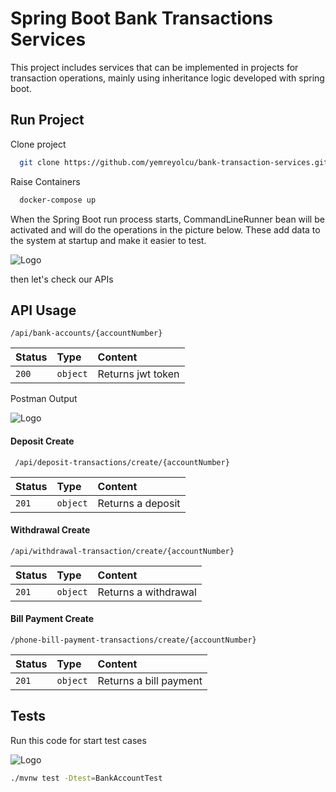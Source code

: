 
# Spring Boot Bank Transactions Services

This project includes services that can be implemented in projects for transaction operations, mainly using inheritance logic developed with spring boot.






## Run Project

Clone project

```bash
  git clone https://github.com/yemreyolcu/bank-transaction-services.git
```

Raise Containers

```bash
  docker-compose up
```

  
When the Spring Boot run process starts, CommandLineRunner bean will be activated and will do the operations in the picture below. These add data to the system at startup and make it easier to test.

![Logo](https://firebasestorage.googleapis.com/v0/b/file-cloud-ed995.appspot.com/o/first.png?alt=media&token=2cfce45e-71ed-4151-b286-bda24625afc8)

then let's check our APIs

    
## API Usage


```http
/api/bank-accounts/{accountNumber}
```

| Status | Type     | Content                |
| :-------- | :------- | :------------------------- |
| `200` | `object` | Returns jwt token  |

Postman Output

![Logo](https://firebasestorage.googleapis.com/v0/b/file-cloud-ed995.appspot.com/o/Screenshot%202023-04-14%20at%2020.13.37.png?alt=media&token=e6f457e0-d6f1-4976-93a5-38f3c670f1ab)

#### Deposit Create

```http
 /api/deposit-transactions/create/{accountNumber}
```

| Status | Type     | Content                |
| :-------- | :------- | :------------------------- |
| `201` | `object` | Returns a deposit |

#### Withdrawal Create

```http
/api/withdrawal-transaction/create/{accountNumber}
```

| Status | Type     | Content                       |
| :-------- | :------- | :-------------------------------- |
| `201`      | `object` | Returns a withdrawal|

#### Bill Payment Create

```http
/phone-bill-payment-transactions/create/{accountNumber}
```

| Status | Type     | Content                       |
| :-------- | :------- | :-------------------------------- |
| `201`      | `object` | Returns a bill payment|




  
## Tests

Run this code for start test cases

![Logo](https://firebasestorage.googleapis.com/v0/b/file-cloud-ed995.appspot.com/o/Screenshot%202023-04-14%20at%2021.08.55.png?alt=media&token=bcbb82aa-58b7-4970-9649-5e097cbc3340)

```bash
./mvnw test -Dtest=BankAccountTest     
```

  
